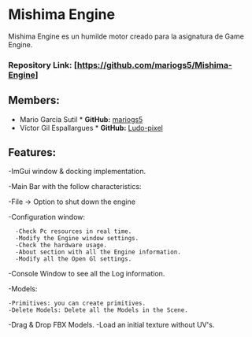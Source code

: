 # Mishima Engine

Mishima Engine es un humilde motor creado para la asignatura de Game Engine.

### Repository Link: [https://github.com/mariogs5/Mishima-Engine]

## Members:
- Mario Garcia Sutil * **GitHub:** [mariogs5](https://github.com/mariogs5)
- Víctor Gil Espallargues  * **GitHub:** [Ludo-pixel](https://github.com/Ludo-pixel)

## Features:

-ImGui window & docking implementation.

-Main Bar with the follow characteristics: 

  -File -> Option to shut down the engine
  

  -Configuration window:
    
      -Check Pc resources in real time.
      -Modify the Engine window settings.
      -Check the hardware usage.
      -About section with all the Engine information.
      -Modify all the Open Gl settings.
      
  -Console Window to see all the Log information.
    
  -Models:
  
    -Primitives: you can create primitives.
    -Delete Models: Delete all the Models in the Scene.
    
-Drag & Drop FBX Models.
-Load an initial texture without UV's.
